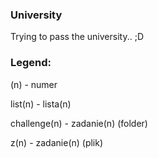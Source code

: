 ### University

Trying to pass the university.. ;D

### Legend: 

(n) - numer

list(n) - lista(n)

challenge(n) - zadanie(n) (folder)

z(n) - zadanie(n) (plik)
